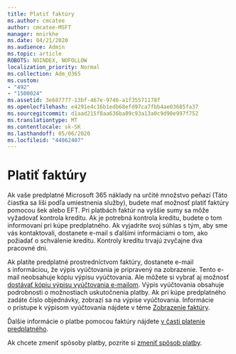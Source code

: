```yaml
---
title: Platiť faktúry
ms.author: cmcatee
author: cmcatee-MSFT
manager: mnirkhe
ms.date: 04/21/2020
ms.audience: Admin
ms.topic: article
ROBOTS: NOINDEX, NOFOLLOW
localization_priority: Normal
ms.collection: Adm_O365
ms.custom:
- "492"
- "1500024"
ms.assetid: 3e687777-13bf-467e-9746-a1f35571178f
ms.openlocfilehash: e4291e4c16b1edb68efd97ca7fbb4ae03685fa37
ms.sourcegitcommit: d1aad215f8aa636ba89c93a13a0c9d90e997f752
ms.translationtype: MT
ms.contentlocale: sk-SK
ms.lasthandoff: 05/06/2020
ms.locfileid: "44062407"
---
```

# <a name="pay-by-invoice"></a>Platiť faktúry

Ak vaše predplatné Microsoft 365 náklady na určité množstvo peňazí (Táto čiastka sa líši podľa umiestnenia služby), budete mať možnosť platiť faktúry pomocou šek alebo EFT. Pri platbách faktúr na vyššie sumy sa môže vyžadovať kontrola kreditu. Ak je potrebná kontrola kreditu, budete o tom informovaní pri kúpe predplatného. Ak vyjadríte svoj súhlas s tým, aby sme vás kontaktovali, dostanete e-mail s ďalšími informáciami o tom, ako požiadať o schválenie kreditu. Kontroly kreditu trvajú zvyčajne dva pracovné dni.
  
Ak platíte predplatné prostredníctvom faktúry, dostanete e-mail s informáciou, že výpis vyúčtovania je pripravený na zobrazenie. Tento e-mail neobsahuje kópiu výpisu vyúčtovania. Ale môžete si vybrať aj možnosť [dostávať kópiu výpisu vyúčtovania e-mailom](https://docs.microsoft.com/microsoft-365/commerce/billing-and-payments/pay-for-your-subscription#receive-a-copy-of-your-billing-statement-in-email). Výpis vyúčtovania obsahuje podrobnosti o možnostiach uskutočnenia platby. Ak pri kúpe predplatného zadáte číslo objednávky, zobrazí sa na výpise vyúčtovania. Informácie o prístupe k výpisom vyúčtovania nájdete v téme [Zobrazenie faktúry](https://docs.microsoft.com/microsoft-365/commerce/billing-and-payments/view-your-bill-or-invoice).
  
Ďalšie informácie o platbe pomocou faktúry nájdete [v časti platenie predplatného](https://docs.microsoft.com/microsoft-365/commerce/billing-and-payments/pay-for-your-subscription).
  
Ak chcete zmeniť spôsoby platby, pozrite si [zmeniť spôsob platby](https://docs.microsoft.com/microsoft-365/commerce/billing-and-payments/change-payment-method).